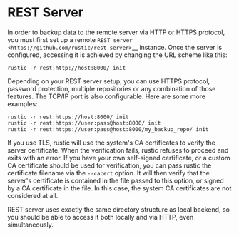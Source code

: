 # REST Server

In order to backup data to the remote server via HTTP or HTTPS protocol, you
must first set up a remote
`REST server <https://github.com/rustic/rest-server>`__ instance. Once the
server is configured, accessing it is achieved by changing the URL scheme like
this:

```console
rustic -r rest:http://host:8000/ init
```

Depending on your REST server setup, you can use HTTPS protocol, password
protection, multiple repositories or any combination of those features. The
TCP/IP port is also configurable. Here are some more examples:

```console
rustic -r rest:https://host:8000/ init
rustic -r rest:https://user:pass@host:8000/ init
rustic -r rest:https://user:pass@host:8000/my_backup_repo/ init
```

If you use TLS, rustic will use the system's CA certificates to verify the
server certificate. When the verification fails, rustic refuses to proceed and
exits with an error. If you have your own self-signed certificate, or a custom
CA certificate should be used for verification, you can pass rustic the
certificate filename via the `--cacert` option. It will then verify that the
server's certificate is contained in the file passed to this option, or signed
by a CA certificate in the file. In this case, the system CA certificates are
not considered at all.

REST server uses exactly the same directory structure as local backend, so you
should be able to access it both locally and via HTTP, even simultaneously.

